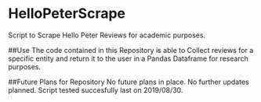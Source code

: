 # HelloPeterScrape
Script to Scrape Hello Peter Reviews for academic purposes.

##Use
The code contained in this Repository is able to Collect reviews for a specific entity
and return it to the user in a Pandas Dataframe for research purposes. 

##Future Plans for Repository
No future plans in place. No further updates planned.
Script tested succesfully last on 2019/08/30.